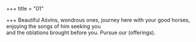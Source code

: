 +++
title = "01"

+++
Beautiful Aśvins, wondrous ones, journey here with your good horses,  enjoying the songs of him seeking you  
and the oblations brought before you. Pursue our (offerings).  